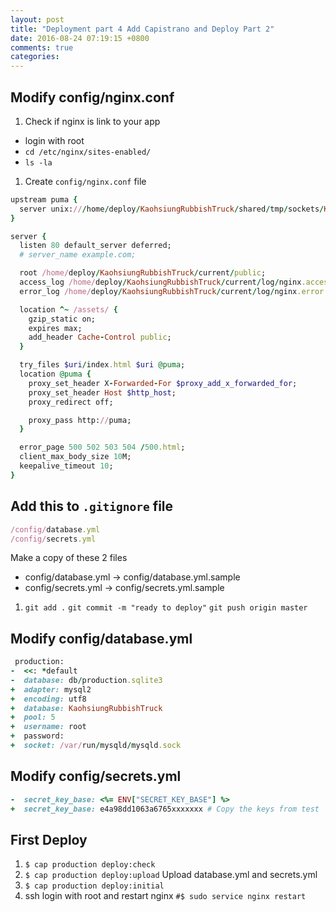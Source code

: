 ```yaml
---
layout: post
title: "Deployment part 4 Add Capistrano and Deploy Part 2"
date: 2016-08-24 07:19:15 +0800
comments: true
categories:
---
```

## Modify config/nginx.conf
1. Check if nginx is link to your app
  - login with root
  - `cd /etc/nginx/sites-enabled/`
  - `ls -la`

1. Create `config/nginx.conf` file

```ruby
upstream puma {
  server unix:///home/deploy/KaohsiungRubbishTruck/shared/tmp/sockets/KaohsiungRubbishTruck-puma.sock;
}

server {
  listen 80 default_server deferred;
  # server_name example.com;

  root /home/deploy/KaohsiungRubbishTruck/current/public;
  access_log /home/deploy/KaohsiungRubbishTruck/current/log/nginx.access.log;
  error_log /home/deploy/KaohsiungRubbishTruck/current/log/nginx.error.log info;

  location ^~ /assets/ {
    gzip_static on;
    expires max;
    add_header Cache-Control public;
  }

  try_files $uri/index.html $uri @puma;
  location @puma {
    proxy_set_header X-Forwarded-For $proxy_add_x_forwarded_for;
    proxy_set_header Host $http_host;
    proxy_redirect off;

    proxy_pass http://puma;
  }

  error_page 500 502 503 504 /500.html;
  client_max_body_size 10M;
  keepalive_timeout 10;
}
```
## Add this to  `.gitignore` file

```ruby
/config/database.yml
/config/secrets.yml
```
Make a copy of these 2 files
- config/database.yml -> config/database.yml.sample
- config/secrets.yml -> config/secrets.yml.sample

1. `git add .` `git commit -m "ready to deploy"` `git push origin master`

## Modify config/database.yml

```ruby
 production:
-  <<: *default
-  database: db/production.sqlite3
+  adapter: mysql2
+  encoding: utf8
+  database: KaohsiungRubbishTruck
+  pool: 5
+  username: root
+  password:
+  socket: /var/run/mysqld/mysqld.sock
```

## Modify config/secrets.yml

```ruby
-  secret_key_base: <%= ENV["SECRET_KEY_BASE"] %>
+  secret_key_base: e4a98dd1063a6765xxxxxxx # Copy the keys from test
```

## First Deploy
1. `$ cap production deploy:check`
1. `$ cap production deploy:upload` Upload database.yml and secrets.yml
1. `$ cap production deploy:initial`
1. ssh login with root and restart nginx `#$ sudo service nginx restart`

